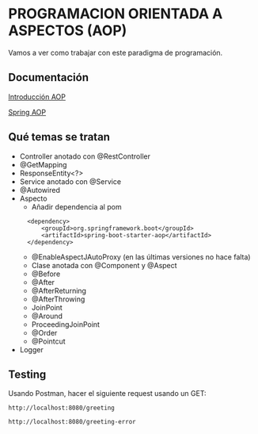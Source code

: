 # PROGRAMACION ORIENTADA A ASPECTOS (AOP)

Vamos a ver como trabajar con este paradigma de programación.

## Documentación

[Introducción AOP](./Documentacion/Introduccion-aop.pdf)

[Spring AOP](./Documentacion/ppt_spring_aop.pdf)

## Qué temas se tratan

- Controller anotado con @RestController
- @GetMapping
- ResponseEntity<?>
- Service anotado con @Service
- @Autowired
- Aspecto
  - Añadir dependencia al pom
  ```
  	<dependency>
  		<groupId>org.springframework.boot</groupId>
  		<artifactId>spring-boot-starter-aop</artifactId>
  	</dependency>
  ```
  - @EnableAspectJAutoProxy (en las últimas versiones no hace falta)
  - Clase anotada con @Component y @Aspect
  - @Before
  - @After
  - @AfterReturning
  - @AfterThrowing
  - JoinPoint
  - @Around
  - ProceedingJoinPoint
  - @Order
  - @Pointcut
- Logger

## Testing

Usando Postman, hacer el siguiente request usando un GET:

`http://localhost:8080/greeting`

`http://localhost:8080/greeting-error`
